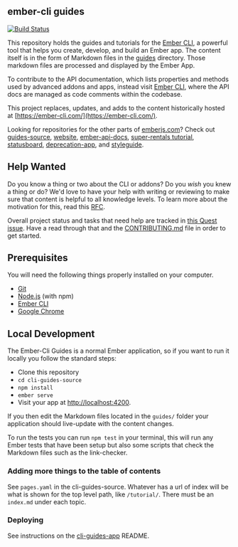 ## ember-cli guides

[![Build Status](https://travis-ci.org/ember-learn/cli-guides-source.svg?branch=master)](https://travis-ci.org/ember-learn/cli-guides-source)

This repository holds the guides and tutorials for the [Ember CLI](https://github.com/ember-cli/ember-cli), a powerful tool that helps you create, develop, and build an Ember app. The content itself is in the form of Markdown files in the [guides](https://github.com/ember-learn/cli-guides/tree/master/guides) directory. Those markdown files are processed and displayed by the Ember App.

To contribute to the API documentation, which lists properties and methods used by advanced addons and apps, instead visit [Ember CLI](https://github.com/ember-cli/ember-cli), where the API docs are managed as code comments within the codebase.

This project replaces, updates, and adds to the content historically hosted at [https://ember-cli.com/](https://ember-cli.com/).

Looking for repositories for the other parts of [emberjs.com](https://emberjs.com)? 
Check out
[guides-source](https://github.com/ember-learn/guides-source),
[website](https://github.com/emberjs/website),
[ember-api-docs](https://github.com/ember-learn/ember-api-docs),
[super-rentals tutorial](https://github.com/ember-learn/super-rentals),
[statusboard](https://github.com/ember-learn/statusboard),
[deprecation-app](https://github.com/ember-learn/deprecation-app),
and [styleguide](https://github.com/ember-learn/ember-styleguide).

## Help Wanted

Do you know a thing or two about the CLI or addons? Do you _wish_ you knew a thing or do?  We'd love to have your help with writing or reviewing to make sure that content is helpful to all knowledge levels. To learn more about the motivation for this, read this [RFC](https://github.com/jenweber/rfcs-1/blob/cli-guides/active/0000-cli-guides.md).

Overall project status and tasks that need help are tracked in [this Quest issue](https://github.com/ember-learn/cli-guides-source/issues/3). Have a read through that and the [CONTRIBUTING.md](CONTRIBUTING.md) file in order to get started.

## Prerequisites

You will need the following things properly installed on your computer.

* [Git](https://git-scm.com/)
* [Node.js](https://nodejs.org/) (with npm)
* [Ember CLI](https://ember-cli.com/)
* [Google Chrome](https://google.com/chrome/)

## Local Development

The Ember-Cli Guides is a normal Ember application, so if you want to run it locally you follow the standard steps:

* Clone this repository
* `cd cli-guides-source`
* `npm install`
* `ember serve`
* Visit your app at [http://localhost:4200](http://localhost:4200).

If you then edit the Markdown files located in the `guides/` folder your
application should live-update with the content changes.

To run the tests you can run `npm test` in your terminal, this will run any
Ember tests that have been setup but also some scripts that check the Markdown
files such as the link-checker.

### Adding more things to the table of contents

See `pages.yaml` in the cli-guides-source. Whatever has a url of index will be what is shown for the top level path, like `/tutorial/`. There must be an `index.md` under each topic.

### Deploying

See instructions on the [cli-guides-app](https://github.com/ember-learn/cli-guides-app) README.
